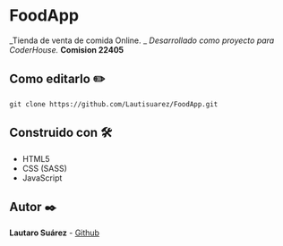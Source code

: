 # FoodApp
_Tienda de venta de comida Online. _
_Desarrollado como proyecto para CoderHouse._
**Comision 22405**

<!-- ## Sitio web 🌐
<a href="" target="_blank">FoodApp</a> -->

## Como editarlo ✏️
```
git clone https://github.com/Lautisuarez/FoodApp.git
```

## Construido con 🛠️
* HTML5
* CSS (SASS)
* JavaScript

## Autor ✒️
**Lautaro Suárez** - [Github](https://github.com/Lautisuarez)

<!-- ## Captura 📸
<img src="/Screenshot.png"></img> -->
